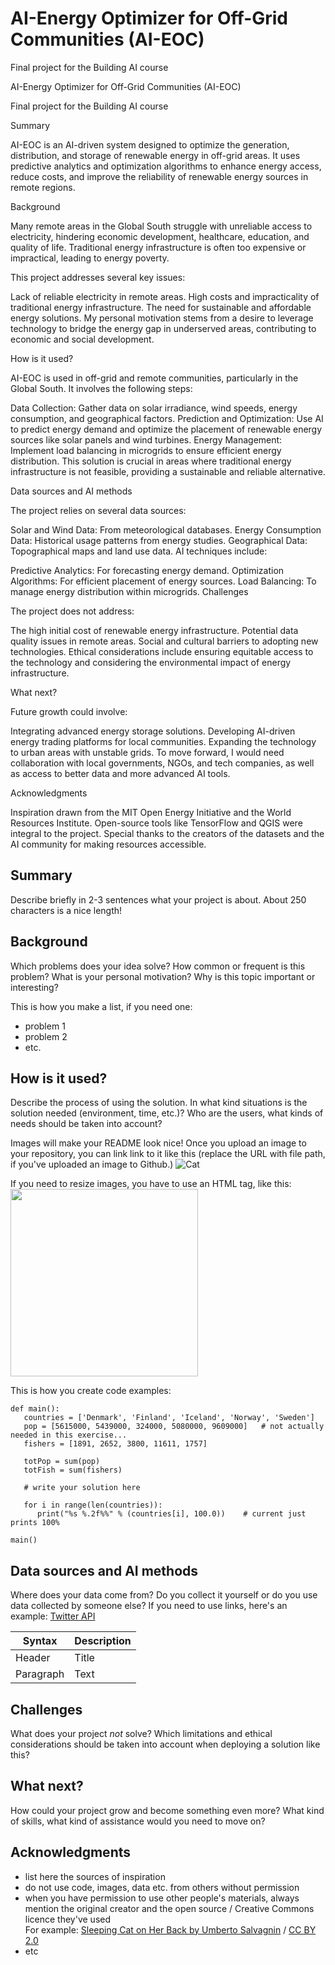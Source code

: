 <!-- This is the markdown template for the final project of the Building AI course, 
created by Reaktor Innovations and University of Helsinki. 
Copy the template, paste it to your GitHub README and edit! -->

# AI-Energy Optimizer for Off-Grid Communities (AI-EOC)
Final project for the Building AI course

AI-Energy Optimizer for Off-Grid Communities (AI-EOC)

Final project for the Building AI course

Summary

AI-EOC is an AI-driven system designed to optimize the generation, distribution, and storage of renewable energy in off-grid areas. It uses predictive analytics and optimization algorithms to enhance energy access, reduce costs, and improve the reliability of renewable energy sources in remote regions.

Background

Many remote areas in the Global South struggle with unreliable access to electricity, hindering economic development, healthcare, education, and quality of life. Traditional energy infrastructure is often too expensive or impractical, leading to energy poverty.

This project addresses several key issues:

Lack of reliable electricity in remote areas.
High costs and impracticality of traditional energy infrastructure.
The need for sustainable and affordable energy solutions.
My personal motivation stems from a desire to leverage technology to bridge the energy gap in underserved areas, contributing to economic and social development.

How is it used?

AI-EOC is used in off-grid and remote communities, particularly in the Global South. It involves the following steps:

Data Collection: Gather data on solar irradiance, wind speeds, energy consumption, and geographical factors.
Prediction and Optimization: Use AI to predict energy demand and optimize the placement of renewable energy sources like solar panels and wind turbines.
Energy Management: Implement load balancing in microgrids to ensure efficient energy distribution.
This solution is crucial in areas where traditional energy infrastructure is not feasible, providing a sustainable and reliable alternative.



Data sources and AI methods

The project relies on several data sources:

Solar and Wind Data: From meteorological databases.
Energy Consumption Data: Historical usage patterns from energy studies.
Geographical Data: Topographical maps and land use data.
AI techniques include:

Predictive Analytics: For forecasting energy demand.
Optimization Algorithms: For efficient placement of energy sources.
Load Balancing: To manage energy distribution within microgrids.
Challenges

The project does not address:

The high initial cost of renewable energy infrastructure.
Potential data quality issues in remote areas.
Social and cultural barriers to adopting new technologies.
Ethical considerations include ensuring equitable access to the technology and considering the environmental impact of energy infrastructure.

What next?

Future growth could involve:

Integrating advanced energy storage solutions.
Developing AI-driven energy trading platforms for local communities.
Expanding the technology to urban areas with unstable grids.
To move forward, I would need collaboration with local governments, NGOs, and tech companies, as well as access to better data and more advanced AI tools.

Acknowledgments

Inspiration drawn from the MIT Open Energy Initiative and the World Resources Institute.
Open-source tools like TensorFlow and QGIS were integral to the project.
Special thanks to the creators of the datasets and the AI community for making resources accessible.

## Summary

Describe briefly in 2-3 sentences what your project is about. About 250 characters is a nice length! 


## Background

Which problems does your idea solve? How common or frequent is this problem? What is your personal motivation? Why is this topic important or interesting?

This is how you make a list, if you need one:
* problem 1
* problem 2
* etc.


## How is it used?

Describe the process of using the solution. In what kind situations is the solution needed (environment, time, etc.)? Who are the users, what kinds of needs should be taken into account?

Images will make your README look nice!
Once you upload an image to your repository, you can link link to it like this (replace the URL with file path, if you've uploaded an image to Github.)
![Cat](https://upload.wikimedia.org/wikipedia/commons/5/5e/Sleeping_cat_on_her_back.jpg)

If you need to resize images, you have to use an HTML tag, like this:
<img src="https://upload.wikimedia.org/wikipedia/commons/5/5e/Sleeping_cat_on_her_back.jpg" width="300">

This is how you create code examples:
```
def main():
   countries = ['Denmark', 'Finland', 'Iceland', 'Norway', 'Sweden']
   pop = [5615000, 5439000, 324000, 5080000, 9609000]   # not actually needed in this exercise...
   fishers = [1891, 2652, 3800, 11611, 1757]

   totPop = sum(pop)
   totFish = sum(fishers)

   # write your solution here

   for i in range(len(countries)):
      print("%s %.2f%%" % (countries[i], 100.0))    # current just prints 100%

main()
```


## Data sources and AI methods
Where does your data come from? Do you collect it yourself or do you use data collected by someone else?
If you need to use links, here's an example:
[Twitter API](https://developer.twitter.com/en/docs)

| Syntax      | Description |
| ----------- | ----------- |
| Header      | Title       |
| Paragraph   | Text        |

## Challenges

What does your project _not_ solve? Which limitations and ethical considerations should be taken into account when deploying a solution like this?

## What next?

How could your project grow and become something even more? What kind of skills, what kind of assistance would you  need to move on? 


## Acknowledgments

* list here the sources of inspiration 
* do not use code, images, data etc. from others without permission
* when you have permission to use other people's materials, always mention the original creator and the open source / Creative Commons licence they've used
  <br>For example: [Sleeping Cat on Her Back by Umberto Salvagnin](https://commons.wikimedia.org/wiki/File:Sleeping_cat_on_her_back.jpg#filelinks) / [CC BY 2.0](https://creativecommons.org/licenses/by/2.0)
* etc
